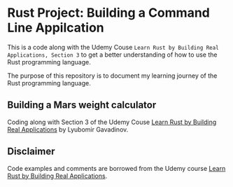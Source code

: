 # Rust Project: Building a Command Line Appilcation

This is a code along with the Udemy Couse `Learn Rust by Building Real Applications, Section 3` to get a better understanding of how to use the Rust programming language.

The purpose of this repository is to document my learning journey of the Rust programming language.

## Building a Mars weight calculator

Coding along with Section 3 of the Udemy Couse [Learn Rust by Building Real Applications](https://www.udemy.com/course/rust-fundamentals/) by Lyubomir Gavadinov.


## Disclaimer

Code examples and comments are borrowed from the Udemy course [Learn Rust by Building Real Applications](https://www.udemy.com/course/rust-fundamentals/).
